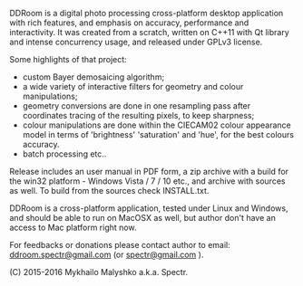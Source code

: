 DDRoom is a digital photo processing cross-platform desktop application with rich features, and emphasis on accuracy, performance and interactivity. It was created from a scratch, written on C++11 with Qt library and intense concurrency usage, and released under GPLv3 license.

Some highlights of  that project:
- custom Bayer demosaicing algorithm;
- a wide variety of interactive filters for geometry and colour manipulations;
- geometry conversions are done in one resampling pass after coordinates tracing of the resulting pixels, to keep sharpness;
- colour manipulations are done within the CIECAM02 colour appearance model in terms of 'brightness' 'saturation' and 'hue', for the best colours accuracy.
- batch processing etc..

Release includes an user manual in PDF form, a zip archive with a build for the win32 platform - Windows Vista / 7 / 10 etc., and archive with sources as well. To build from the sources check INSTALL.txt.

DDRoom is a cross-platform application, tested under Linux and Windows, and should be able to run on MacOSX as well, but author don't have an access to Mac platform right now.

For feedbacks or donations please contact author to email: ddroom.spectr@gmail.com (or spectr@gmail.com ).

(C) 2015-2016 Mykhailo Malyshko a.k.a. Spectr.
